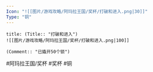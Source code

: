 ```yaml
---
Icon: "![[图片/游戏攻略/阿玛拉王国/奖杯/打破和进入.png|30]]"
Type: "铜"
---
```

```ad-common-bronze-trophy
title: (Title:: "打破和进入")
![[图片/游戏攻略/阿玛拉王国/奖杯/打破和进入.png|100]]

(Comment:: "已撬开50个锁")
```

#阿玛拉王国/奖杯 #奖杯 #铜
